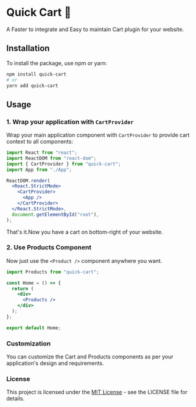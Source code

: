# Quick Cart 🛒

A Faster to integrate and Easy to maintain Cart plugin for your website.

## Installation

To install the package, use npm or yarn:

```bash
npm install quick-cart
# or
yarn add quick-cart
```

## Usage

### 1. Wrap your application with `CartProvider`

Wrap your main application component with `CartProvider` to provide cart context to all components:

```jsx
import React from "react";
import ReactDOM from "react-dom";
import { CartProvider } from "quick-cart";
import App from "./App";

ReactDOM.render(
  <React.StrictMode>
    <CartProvider>
      <App />
    </CartProvider>
  </React.StrictMode>,
  document.getElementById("root"),
);
```

That's it.Now you have a cart on bottom-right of your website.

### 2. Use Products Component

Now just use the `<Product />` component anywhere you want.

```jsx
import Products from "quick-cart";

const Home = () => {
  return (
    <div>
      <Products />
    </div>
  );
};

export default Home;
```

### Customization

You can customize the Cart and Products components as per your application's design and requirements.

### License

This project is licensed under the [MIT License](https://github.com/mickeymaruf/quick-cart/blob/main/LICENSE.txt) - see the LICENSE file for details.
